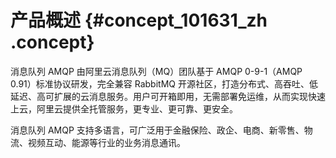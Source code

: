 # 产品概述 {#concept_101631_zh .concept}

消息队列 AMQP 由阿里云消息队列（MQ）团队基于 AMQP 0-9-1（AMQP 0.91）标准协议研发，完全兼容 RabbitMQ 开源社区，打造分布式、高吞吐、低延迟、高可扩展的云消息服务。用户可开箱即用，无需部署免运维，从而实现快速上云，阿里云提供全托管服务，更专业、更可靠、更安全。

消息队列 AMQP 支持多语言，可广泛用于金融保险、政企、电商、新零售、物流、视频互动、能源等行业的业务消息通讯。

